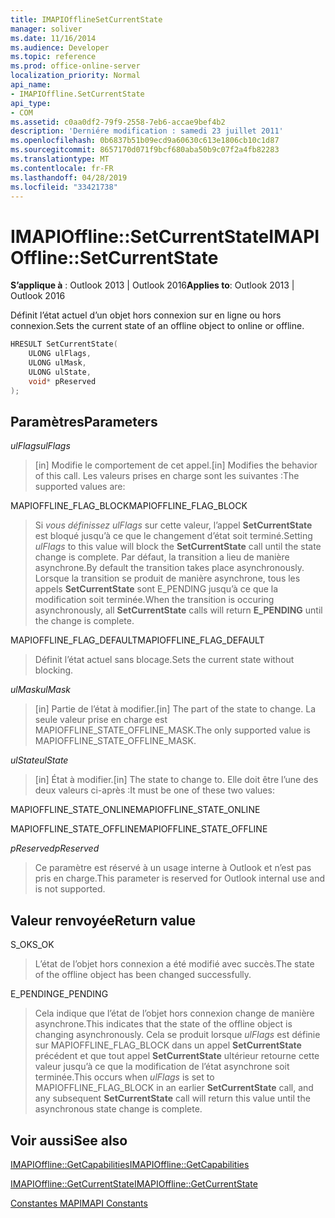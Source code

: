 ```yaml
---
title: IMAPIOfflineSetCurrentState
manager: soliver
ms.date: 11/16/2014
ms.audience: Developer
ms.topic: reference
ms.prod: office-online-server
localization_priority: Normal
api_name:
- IMAPIOffline.SetCurrentState
api_type:
- COM
ms.assetid: c0aa0df2-79f9-2558-7eb6-accae9bef4b2
description: 'Derniére modification : samedi 23 juillet 2011'
ms.openlocfilehash: 0b6837b51b09ecd9a60630c613e1806cb10c1d87
ms.sourcegitcommit: 8657170d071f9bcf680aba50b9c07f2a4fb82283
ms.translationtype: MT
ms.contentlocale: fr-FR
ms.lasthandoff: 04/28/2019
ms.locfileid: "33421738"
---
```

# <a name="imapiofflinesetcurrentstate"></a><span data-ttu-id="c69ef-103">IMAPIOffline::SetCurrentState</span><span class="sxs-lookup"><span data-stu-id="c69ef-103">IMAPIOffline::SetCurrentState</span></span>

  
  
<span data-ttu-id="c69ef-104">**S’applique à** : Outlook 2013 | Outlook 2016</span><span class="sxs-lookup"><span data-stu-id="c69ef-104">**Applies to**: Outlook 2013 | Outlook 2016</span></span> 
  
<span data-ttu-id="c69ef-105">Définit l’état actuel d’un objet hors connexion sur en ligne ou hors connexion.</span><span class="sxs-lookup"><span data-stu-id="c69ef-105">Sets the current state of an offline object to online or offline.</span></span>
  
```cpp
HRESULT SetCurrentState( 
    ULONG ulFlags, 
    ULONG ulMask, 
    ULONG ulState, 
    void* pReserved 
);
```

## <a name="parameters"></a><span data-ttu-id="c69ef-106">Paramètres</span><span class="sxs-lookup"><span data-stu-id="c69ef-106">Parameters</span></span>

 <span data-ttu-id="c69ef-107">_ulFlags_</span><span class="sxs-lookup"><span data-stu-id="c69ef-107">_ulFlags_</span></span>
  
> <span data-ttu-id="c69ef-108">[in] Modifie le comportement de cet appel.</span><span class="sxs-lookup"><span data-stu-id="c69ef-108">[in] Modifies the behavior of this call.</span></span> <span data-ttu-id="c69ef-109">Les valeurs prises en charge sont les suivantes :</span><span class="sxs-lookup"><span data-stu-id="c69ef-109">The supported values are:</span></span>
    
<span data-ttu-id="c69ef-110">MAPIOFFLINE_FLAG_BLOCK</span><span class="sxs-lookup"><span data-stu-id="c69ef-110">MAPIOFFLINE_FLAG_BLOCK</span></span>
  
> <span data-ttu-id="c69ef-111">Si  _vous définissez ulFlags_ sur cette valeur, l’appel **SetCurrentState** est bloqué jusqu’à ce que le changement d’état soit terminé.</span><span class="sxs-lookup"><span data-stu-id="c69ef-111">Setting  _ulFlags_ to this value will block the **SetCurrentState** call until the state change is complete.</span></span> <span data-ttu-id="c69ef-112">Par défaut, la transition a lieu de manière asynchrone.</span><span class="sxs-lookup"><span data-stu-id="c69ef-112">By default the transition takes place asynchronously.</span></span> <span data-ttu-id="c69ef-113">Lorsque la transition se produit de manière asynchrone,  tous les appels **SetCurrentState** sont E_PENDING jusqu’à ce que la modification soit terminée.</span><span class="sxs-lookup"><span data-stu-id="c69ef-113">When the transition is occuring asynchronously, all **SetCurrentState** calls will return **E_PENDING** until the change is complete.</span></span> 
    
<span data-ttu-id="c69ef-114">MAPIOFFLINE_FLAG_DEFAULT</span><span class="sxs-lookup"><span data-stu-id="c69ef-114">MAPIOFFLINE_FLAG_DEFAULT</span></span>
  
> <span data-ttu-id="c69ef-115">Définit l’état actuel sans blocage.</span><span class="sxs-lookup"><span data-stu-id="c69ef-115">Sets the current state without blocking.</span></span>
    
 <span data-ttu-id="c69ef-116">_ulMask_</span><span class="sxs-lookup"><span data-stu-id="c69ef-116">_ulMask_</span></span>
  
> <span data-ttu-id="c69ef-117">[in] Partie de l’état à modifier.</span><span class="sxs-lookup"><span data-stu-id="c69ef-117">[in] The part of the state to change.</span></span> <span data-ttu-id="c69ef-118">La seule valeur prise en charge est MAPIOFFLINE_STATE_OFFLINE_MASK.</span><span class="sxs-lookup"><span data-stu-id="c69ef-118">The only supported value is MAPIOFFLINE_STATE_OFFLINE_MASK.</span></span>
    
 <span data-ttu-id="c69ef-119">_ulState_</span><span class="sxs-lookup"><span data-stu-id="c69ef-119">_ulState_</span></span>
  
> <span data-ttu-id="c69ef-120">[in] État à modifier.</span><span class="sxs-lookup"><span data-stu-id="c69ef-120">[in] The state to change to.</span></span> <span data-ttu-id="c69ef-121">Elle doit être l’une des deux valeurs ci-après :</span><span class="sxs-lookup"><span data-stu-id="c69ef-121">It must be one of these two values:</span></span>
    
<span data-ttu-id="c69ef-122">MAPIOFFLINE_STATE_ONLINE</span><span class="sxs-lookup"><span data-stu-id="c69ef-122">MAPIOFFLINE_STATE_ONLINE</span></span>
  
> 
    
<span data-ttu-id="c69ef-123">MAPIOFFLINE_STATE_OFFLINE</span><span class="sxs-lookup"><span data-stu-id="c69ef-123">MAPIOFFLINE_STATE_OFFLINE</span></span>
  
> 
    
 <span data-ttu-id="c69ef-124">_pReserved_</span><span class="sxs-lookup"><span data-stu-id="c69ef-124">_pReserved_</span></span>
  
> <span data-ttu-id="c69ef-125">Ce paramètre est réservé à un usage interne à Outlook et n’est pas pris en charge.</span><span class="sxs-lookup"><span data-stu-id="c69ef-125">This parameter is reserved for Outlook internal use and is not supported.</span></span> 
    
## <a name="return-value"></a><span data-ttu-id="c69ef-126">Valeur renvoyée</span><span class="sxs-lookup"><span data-stu-id="c69ef-126">Return value</span></span>

<span data-ttu-id="c69ef-127">S_OK</span><span class="sxs-lookup"><span data-stu-id="c69ef-127">S_OK</span></span>
  
> <span data-ttu-id="c69ef-128">L’état de l’objet hors connexion a été modifié avec succès.</span><span class="sxs-lookup"><span data-stu-id="c69ef-128">The state of the offline object has been changed successfully.</span></span>
    
<span data-ttu-id="c69ef-129">E_PENDING</span><span class="sxs-lookup"><span data-stu-id="c69ef-129">E_PENDING</span></span>
  
> <span data-ttu-id="c69ef-130">Cela indique que l’état de l’objet hors connexion change de manière asynchrone.</span><span class="sxs-lookup"><span data-stu-id="c69ef-130">This indicates that the state of the offline object is changing asynchronously.</span></span> <span data-ttu-id="c69ef-131">Cela se produit lorsque  _ulFlags_ est définie sur MAPIOFFLINE_FLAG_BLOCK dans un appel **SetCurrentState** précédent et que tout appel **SetCurrentState** ultérieur retourne cette valeur jusqu’à ce que la modification de l’état asynchrone soit terminée.</span><span class="sxs-lookup"><span data-stu-id="c69ef-131">This occurs when  _ulFlags_ is set to MAPIOFFLINE_FLAG_BLOCK in an earlier **SetCurrentState** call, and any subsequent **SetCurrentState** call will return this value until the asynchronous state change is complete.</span></span> 
    
## <a name="see-also"></a><span data-ttu-id="c69ef-132">Voir aussi</span><span class="sxs-lookup"><span data-stu-id="c69ef-132">See also</span></span>



[<span data-ttu-id="c69ef-133">IMAPIOffline::GetCapabilities</span><span class="sxs-lookup"><span data-stu-id="c69ef-133">IMAPIOffline::GetCapabilities</span></span>](imapioffline-getcapabilities.md)
  
[<span data-ttu-id="c69ef-134">IMAPIOffline::GetCurrentState</span><span class="sxs-lookup"><span data-stu-id="c69ef-134">IMAPIOffline::GetCurrentState</span></span>](imapioffline-getcurrentstate.md)


[<span data-ttu-id="c69ef-135">Constantes MAPI</span><span class="sxs-lookup"><span data-stu-id="c69ef-135">MAPI Constants</span></span>](mapi-constants.md)

